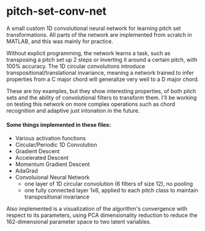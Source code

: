 # pitch-set-conv-net
A small custom 1D convolutional neural network for learning pitch set transformations. All parts of the network are implemented from scratch in MATLAB, and this was mainly for practice.

Without explicit programming, the network learns a task, such as transposing a pitch set up 2 steps or inverting it around a certain pitch, with 100% accuracy. The 1D circular convolutions introduce transpositional/translational invariance, meaning a network trained to infer properties from a C major chord will generalize very well to a D major chord. 

These are toy examples, but they show interesting properties, of both pitch sets and the ability of convolutional filters to transform them. I'll be working on testing this network on more complex operations such as chord recognition and adaptive just intonation in the future.

#### Some things implemented in these files:

- Various activation functions
- Circular/Periodic 1D Convolution
- Gradient Descent
- Accelerated Descent
- Momentum Gradient Descent
- AdaGrad
- Convoluional Neural Network 
  - one layer of 1D circular convolution (6 filters of size 12), no pooling
  - one fully connected layer 1x6, applied to each pitch class to maintain transpositional invariance

Also implemented is a visualization of the algorithm's convergence with respect to its parameters, using PCA dimensionality reduction to reduce the 162-dimensional parameter space to two latent variables.
